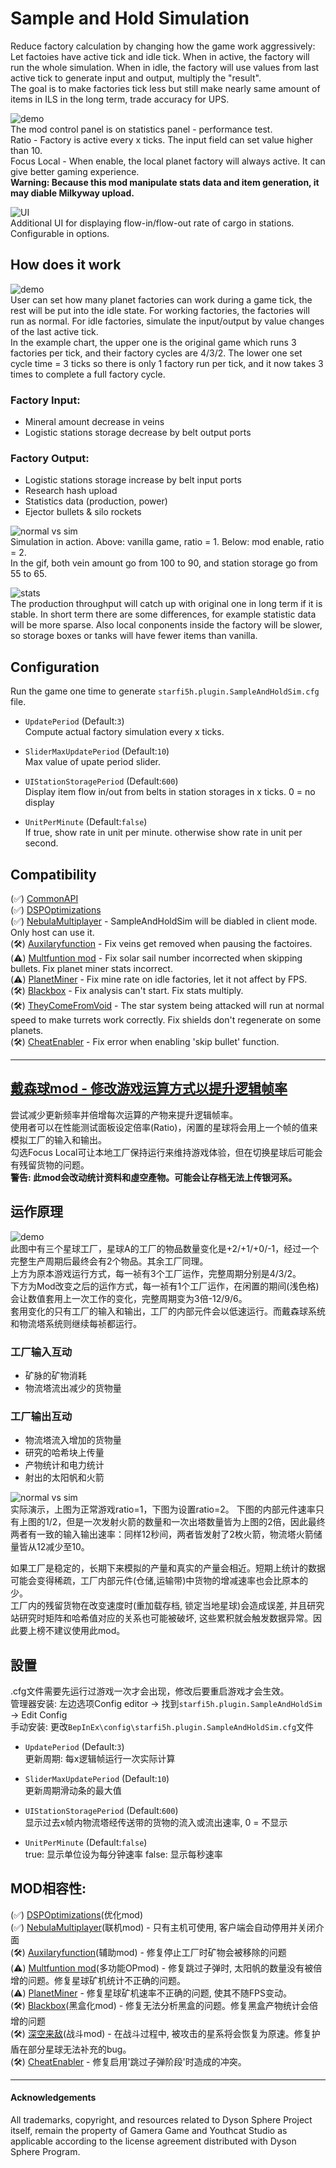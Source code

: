 # Sample and Hold Simulation  

Reduce factory calculation by changing how the game work aggressively:  
Let factoies have active tick and idle tick. When in active, the factory will run the whole simulation. When in idle, the factory will use values from last active tick to generate input and output, multiply the "result".    
The goal is to make factories tick less but still make nearly same amount of items in ILS in the long term, trade accuracy for UPS.    
    
![demo](https://raw.githubusercontent.com/starfi5h/DSP_Mod/dev/SampleAndHoldSim/img/demo5.gif)  
The mod control panel is on statistics panel - performance test.  
Ratio - Factory is active every x ticks. The input field can set value higher than 10.   
Focus Local - When enable, the local planet factory will always active. It can give better gaming experience.  
**Warning: Because this mod manipulate stats data and item generation, it may diable Milkyway upload.**  

![UI](https://raw.githubusercontent.com/starfi5h/DSP_Mod/dev/SampleAndHoldSim/img/UI1.jpg)  
Additional UI for displaying flow-in/flow-out rate of cargo in stations. Configurable in options.  

## How does it work
![demo](https://raw.githubusercontent.com/starfi5h/DSP_Mod/dev/SampleAndHoldSim/img/time_chart.png)  
User can set how many planet factories can work during a game tick, the rest will be put into the idle state. For working factories, the factories will run as normal. For idle factories, simulate the input/output by value changes of the last active tick.  
In the example chart, the upper one is the original game which runs 3 factories per tick, and their factory cycles are 4/3/2. The lower one set cycle time = 3 ticks so there is only 1 factory run per tick, and it now takes 3 times to complete a full factory cycle.  

### Factory Input:  
- Mineral amount decrease in veins  
- Logistic stations storage decrease by belt output ports  

### Factory Output:  
- Logistic stations storage increase by belt input ports  
- Research hash upload  
- Statistics data (production, power)  
- Ejector bullets & silo rockets  

![normal vs sim](https://raw.githubusercontent.com/starfi5h/DSP_Mod/dev/SampleAndHoldSim/img/demo3.gif)  
Simulation in action. Above: vanilla game, ratio = 1. Below: mod enable, ratio = 2.  
In the gif, both vein amount go from 100 to 90, and station storage go from 55 to 65.  
  
![stats](https://raw.githubusercontent.com/starfi5h/DSP_Mod/master/SampleAndHoldSim/img/stats2.jpg)  
The production throughput will catch up with original one in long term if it is stable. In short term there are some differences, for example statistic data will be more sparse. Also local conponents inside the factory will be slower, so storage boxes or tanks will have fewer items than vanilla.  

## Configuration

Run the game one time to generate `starfi5h.plugin.SampleAndHoldSim.cfg` file.  

- `UpdatePeriod` (Default:`3`)  
Compute actual factory simulation every x ticks.  

- `SliderMaxUpdatePeriod` (Default:`10`)  
Max value of upate period slider.  

- `UIStationStoragePeriod` (Default:`600`)  
Display item flow in/out from belts in station storages in x ticks. 0 = no display  

- `UnitPerMinute` (Default:`false`)  
If true, show rate in unit per minute. otherwise show rate in unit per second.  

## Compatibility  

(✅) [CommonAPI](https://dsp.thunderstore.io/package/CommonAPI/CommonAPI/)  
(✅) [DSPOptimizations](https://dsp.thunderstore.io/package/Selsion/DSPOptimizations/)  
(✅) [NebulaMultiplayer](https://dsp.thunderstore.io/package/nebula/NebulaMultiplayerMod/) - SampleAndHoldSim will be diabled in client mode. Only host can use it.  
(🛠️) [Auxilaryfunction](https://dsp.thunderstore.io/package/blacksnipebiu/Auxilaryfunction/) - Fix veins get removed when pausing the factoires.  
(⚠️) [Multfuntion mod](https://dsp.thunderstore.io/package/blacksnipebiu/Multfuntion_mod/) - Fix solar sail number incorrected when skipping bullets. Fix planet miner stats incorrect.   
(⚠️) [PlanetMiner](https://dsp.thunderstore.io/package/blacksnipebiu/PlanetMiner/) - Fix mine rate on idle factories, let it not affect by FPS.   
(🛠️) [Blackbox](https://dsp.thunderstore.io/package/Raptor/Blackbox/) - Fix analysis can't start. Fix stats multiply.  
(🛠️) [TheyComeFromVoid](https://dsp.thunderstore.io/package/ckcz123/TheyComeFromVoid/) - The star system being attacked will run at normal speed to make turrets work correctly. Fix shields don't regenerate on some planets.  
(🛠️) [CheatEnabler](https://dsp.thunderstore.io/package/soarqin/CheatEnabler/) - Fix error when enabling 'skip bullet' function.  

----
## [戴森球mod - 修改游戏运算方式以提升逻辑帧率](https://b23.tv/BV1oB4y1X78J)
  
尝试减少更新频率并倍增每次运算的产物来提升逻辑帧率。  
使用者可以在性能测试面板设定倍率(Ratio)，闲置的星球将会用上一个帧的值来模拟工厂的输入和输出。  
勾选Focus Local可让本地工厂保持运行来维持游戏体验，但在切换星球后可能会有残留货物的问题。  
**警告: 此mod会改动统计资料和虛空產物。可能会让存档无法上传银河系。**  

## 运作原理
![demo](https://raw.githubusercontent.com/starfi5h/DSP_Mod/dev/SampleAndHoldSim/img/time_chart.png)  
此图中有三个星球工厂，星球A的工厂的物品数量变化是+2/+1/+0/-1，经过一个完整生产周期后最终会有2个物品。其余工厂同理。  
上方为原本游戏运行方式，每一祯有3个工厂运作，完整周期分别是4/3/2。  
下方为Mod改变之后的运作方式，每一祯有1个工厂运作，在闲置的期间(浅色格)会让数值套用上一次工作的变化，完整周期变为3倍-12/9/6。  
套用变化的只有工厂的输入和输出，工厂的内部元件会以低速运行。而戴森球系统和物流塔系统则继续每祯都运行。  

### 工厂输入互动  
- 矿脉的矿物消耗  
- 物流塔流出减少的货物量  

### 工厂输出互动  
- 物流塔流入增加的货物量      
- 研究的哈希块上传量  
- 产物统计和电力统计  
- 射出的太阳帆和火箭  

![normal vs sim](https://raw.githubusercontent.com/starfi5h/DSP_Mod/dev/SampleAndHoldSim/img/demo4.gif)  
实际演示，上图为正常游戏ratio=1，下图为设置ratio=2。
下图的内部元件速率只有上图的1/2，但是一次发射火箭的数量和一次出塔数量皆为上图的2倍，因此最终两者有一致的输入输出速率：同样12秒间，两者皆发射了2枚火箭，物流塔火箭储量皆从12减少至10。  
  
如果工厂是稳定的，长期下来模拟的产量和真实的产量会相近。短期上统计的数据可能会变得稀疏，工厂内部元件(仓储,运输带)中货物的增减速率也会比原本的少。  
工厂内的残留货物在改变速度时(重加载存档, 锁定当地星球)会造成误差, 并且研究站研究时矩阵和哈希值对应的关系也可能被破坏, 这些累积就会触发数据异常。因此要上榜不建议使用此mod。  

## 設置
.cfg文件需要先运行过游戏一次才会出现，修改后要重启游戏才会生效。  
管理器安装: 左边选项Config editor -> 找到`starfi5h.plugin.SampleAndHoldSim` -> Edit Config  
手动安装: 更改`BepInEx\config\starfi5h.plugin.SampleAndHoldSim.cfg`文件  
  
- `UpdatePeriod` (Default:`3`)  
更新周期: 每x逻辑帧运行一次实际计算    

- `SliderMaxUpdatePeriod` (Default:`10`)  
更新周期滑动条的最大值  

- `UIStationStoragePeriod` (Default:`600`)  
显示过去x帧内物流塔经传送带的货物的流入或流出速率, 0 = 不显示  

- `UnitPerMinute` (Default:`false`)  
true: 显示单位设为每分钟速率 false: 显示每秒速率  


## MOD相容性:
(✅) [DSPOptimizations](https://dsp.thunderstore.io/package/Selsion/DSPOptimizations/)(优化mod)  
(✅) [NebulaMultiplayer](https://dsp.thunderstore.io/package/nebula/NebulaMultiplayerMod/)(联机mod) - 只有主机可使用, 客户端会自动停用并关闭介面  
(🛠️) [Auxilaryfunction](https://dsp.thunderstore.io/package/blacksnipebiu/Auxilaryfunction/)(辅助mod) - 修复停止工厂时矿物会被移除的问题  
(⚠️) [Multfuntion mod](https://dsp.thunderstore.io/package/blacksnipebiu/Multfuntion_mod/)(多功能OPmod) - 修复跳过子弹时, 太阳帆的数量没有被倍增的问题。修复星球矿机统计不正确的问题。  
(⚠️) [PlanetMiner](https://dsp.thunderstore.io/package/blacksnipebiu/PlanetMiner/) - 修复星球矿机速率不正确的问题, 使其不随FPS变动。    
(🛠️) [Blackbox](https://dsp.thunderstore.io/package/Raptor/Blackbox/)(黑盒化mod) - 修复无法分析黑盒的问题。修复黑盒产物统计会倍增的问题    
(🛠️) [深空来敌](https://dsp.thunderstore.io/package/ckcz123/TheyComeFromVoid/)(战斗mod) - 在战斗过程中, 被攻击的星系将会恢复为原速。修复护盾在部分星球无法补充的bug。  
(🛠️) [CheatEnabler](https://dsp.thunderstore.io/package/soarqin/CheatEnabler/) - 修复启用'跳过子弹阶段'时造成的冲突。  

----

#### Acknowledgements
All trademarks, copyright, and resources related to Dyson Sphere Project itself, remain the property of Gamera Game and Youthcat Studio as applicable according to the license agreement distributed with Dyson Sphere Program.  